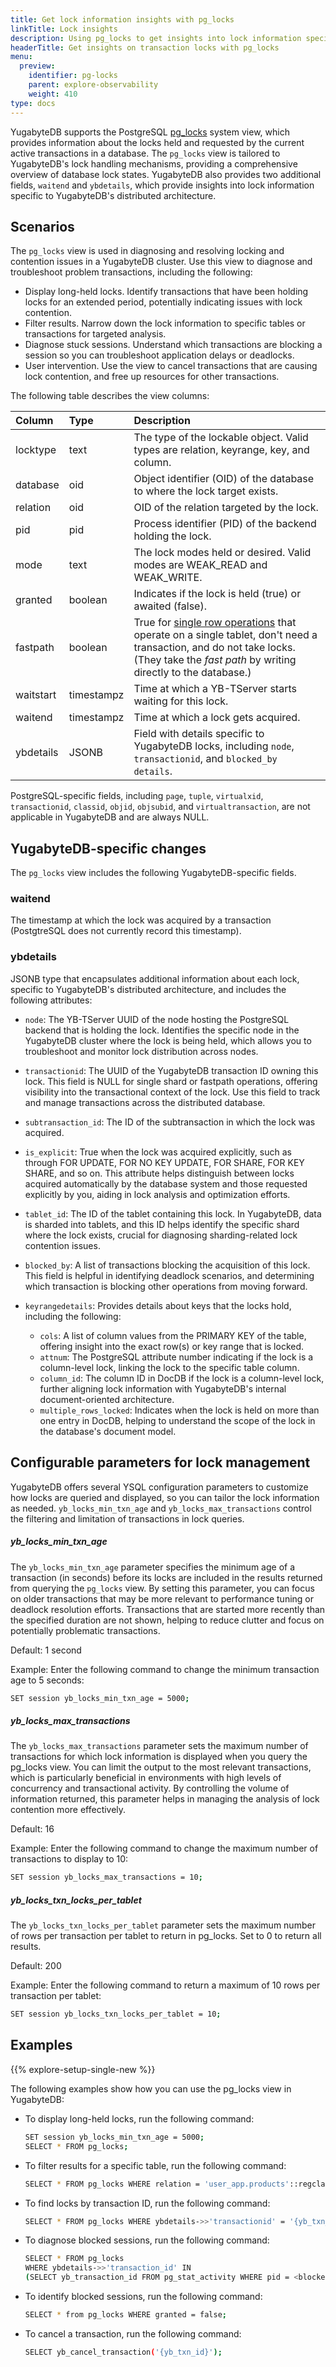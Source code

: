 ```yaml
---
title: Get lock information insights with pg_locks
linkTitle: Lock insights
description: Using pg_locks to get insights into lock information specific to YugabyteDB's distributed SQL architecture.
headerTitle: Get insights on transaction locks with pg_locks
menu:
  preview:
    identifier: pg-locks
    parent: explore-observability
    weight: 410
type: docs
---
```


YugabyteDB supports the PostgreSQL [pg_locks](https://www.postgresql.org/docs/current/view-pg-locks.html) system view, which provides information about the locks held and requested by the current active transactions in a database. The `pg_locks` view is tailored to YugabyteDB's lock handling mechanisms, providing a comprehensive overview of database lock states. YugabyteDB also provides two additional fields, `waitend` and `ybdetails`, which provide insights into lock information specific to YugabyteDB's distributed architecture.

## Scenarios

The `pg_locks` view is used in diagnosing and resolving locking and contention issues in a YugabyteDB cluster. Use this view to diagnose and troubleshoot problem transactions, including the following:

- Display long-held locks. Identify transactions that have been holding locks for an extended period, potentially indicating issues with lock contention.
- Filter results. Narrow down the lock information to specific tables or transactions for targeted analysis.
- Diagnose stuck sessions. Understand which transactions are blocking a session so you can troubleshoot application delays or deadlocks.
- User intervention. Use the view to cancel transactions that are causing lock contention, and free up resources for other transactions.

The following table describes the view columns:

| Column | Type | Description |
| :---- | :--- | :---------- |
| locktype | text | The type of the lockable object. Valid types are relation, keyrange, key, and column. |
| database | oid | Object identifier (OID) of the database to  where the lock target exists. |
| relation | oid | OID of the relation targeted by the lock. |
| pid | pid | Process identifier (PID) of the backend holding the lock. |
| mode | text | The lock modes held or desired. Valid modes are WEAK_READ and WEAK_WRITE. |
| granted | boolean | Indicates if the lock is held (true) or awaited (false). |
| fastpath | boolean | True for [single row operations](../../../architecture/transactions/single-row-transactions/) that operate on a single tablet, don't need a transaction, and do not take locks. (They take the _fast path_ by writing directly to the database.)  |
| waitstart | timestampz | Time at which a YB-TServer starts waiting for this lock. |
| waitend | timestampz | Time at which a lock gets acquired. |
| ybdetails | JSONB | Field with details specific to YugabyteDB locks, including `node`, `transactionid`, and `blocked_by details`.|

PostgreSQL-specific fields, including `page`, `tuple`, `virtualxid`, `transactionid`, `classid`, `objid`, `objsubid`, and `virtualtransaction`, are not applicable in YugabyteDB and are always NULL.

## YugabyteDB-specific changes

The `pg_locks` view includes the following YugabyteDB-specific fields.

### waitend

The timestamp at which the lock was acquired by a transaction (PostgtreSQL does not currently record this timestamp).

### ybdetails

JSONB type that encapsulates additional information about each lock, specific to YugabyteDB's distributed architecture, and includes the following attributes:

- `node`: The YB-TServer UUID of the node hosting the PostgreSQL backend that is holding the lock. Identifies the specific node in the YugabyteDB cluster where the lock is being held, which allows you to troubleshoot and monitor lock distribution across nodes.
- `transactionid`: The UUID of the YugabyteDB transaction ID owning this lock. This field is NULL for single shard or fastpath operations, offering visibility into the transactional context of the lock. Use this field to track and manage transactions across the distributed database.
- `subtransaction_id`: The ID of the subtransaction in which the lock was acquired.
- `is_explicit`: True when the lock was acquired explicitly, such as through FOR UPDATE, FOR NO KEY UPDATE, FOR SHARE, FOR KEY SHARE, and so on. This attribute helps distinguish between locks acquired automatically by the database system and those requested explicitly by you, aiding in lock analysis and optimization efforts.
- `tablet_id`: The ID of the tablet containing this lock. In YugabyteDB, data is sharded into tablets, and this ID helps identify the specific shard where the lock exists, crucial for diagnosing sharding-related lock contention issues.
- `blocked_by`: A list of transactions blocking the acquisition of this lock. This field is helpful in identifying deadlock scenarios, and determining which transaction is blocking other operations from moving forward.
- `keyrangedetails`: Provides details about keys that the locks hold, including the following:

  - `cols`: A list of column values from the PRIMARY KEY of the table, offering insight into the exact row(s) or key range that is locked.
  - `attnum`: The PostgreSQL attribute number indicating if the lock is a column-level lock, linking the lock to the specific table column.
  - `column_id`: The column ID in DocDB if the lock is a column-level lock, further aligning lock information with YugabyteDB's internal document-oriented architecture.
  - `multiple_rows_locked`: Indicates when the lock is held on more than one entry in DocDB, helping to understand the scope of the lock in the database's document model.

## Configurable parameters for lock management

YugabyteDB offers several YSQL configuration parameters to customize how locks are queried and displayed, so you can tailor the lock information as needed. `yb_locks_min_txn_age` and `yb_locks_max_transactions` control the filtering and limitation of transactions in lock queries.

##### yb_locks_min_txn_age

The `yb_locks_min_txn_age` parameter specifies the minimum age of a transaction (in seconds) before its locks are included in the results returned from querying the `pg_locks` view. By setting this parameter, you can focus on older transactions that may be more relevant to performance tuning or deadlock resolution efforts. Transactions that are started more recently than the specified duration are not shown, helping to reduce clutter and focus on potentially problematic transactions.

Default: 1 second

Example: Enter the following command to change the minimum transaction age to 5 seconds:

```sh
SET session yb_locks_min_txn_age = 5000;
```

##### yb_locks_max_transactions

The `yb_locks_max_transactions` parameter sets the maximum number of transactions for which lock information is displayed when you query the pg_locks view. You can limit the output to the most relevant transactions, which is particularly beneficial in environments with high levels of concurrency and transactional activity. By controlling the volume of information returned, this parameter helps in managing the analysis of lock contention more effectively.

Default: 16

Example: Enter the following command to change the maximum number of transactions to display to 10:

```sh
SET session yb_locks_max_transactions = 10;
```

##### yb_locks_txn_locks_per_tablet

The `yb_locks_txn_locks_per_tablet` parameter sets the maximum number of rows per transaction per tablet to return in pg_locks. Set to 0 to return all results.

Default: 200

Example: Enter the following command to return a maximum of 10 rows per transaction per tablet:

```sh
SET session yb_locks_txn_locks_per_tablet = 10;
```

## Examples

{{% explore-setup-single-new %}}

The following examples show how you can use the pg_locks view in YugabyteDB:

- To display long-held locks, run the following command:

    ```sh
    SET session yb_locks_min_txn_age = 5000;
    SELECT * FROM pg_locks;
    ```

- To filter results for a specific table, run the following command:

    ```sh
    SELECT * FROM pg_locks WHERE relation = 'user_app.products'::regclass;
    ```

- To find locks by transaction ID, run the following command:

    ```sh
    SELECT * FROM pg_locks WHERE ybdetails->>'transactionid' = '{yb_txn_id}';
    ```

- To diagnose blocked sessions, run the following command:

    ```sh
    SELECT * FROM pg_locks
    WHERE ybdetails->>'transaction_id' IN
    (SELECT yb_transaction_id FROM pg_stat_activity WHERE pid = <blocked_pid>);
    ```

- To identify blocked sessions, run the following command:

    ```sh
    SELECT * from pg_locks WHERE granted = false;
    ```

- To cancel a transaction, run the following command:

    ```sh
    SELECT yb_cancel_transaction('{yb_txn_id}');
    ```
